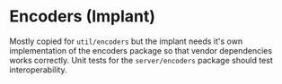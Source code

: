 # Encoders (Implant)

Mostly copied for `util/encoders` but the implant needs it's own implementation
of the encoders package so that vendor dependencies works correctly. Unit
tests for the `server/encoders` package should test interoperability.
